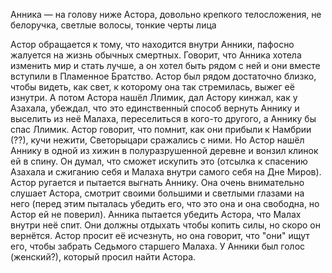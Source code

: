 Анника — на голову ниже Астора, довольно крепкого телосложения, не белоручка, светлые волосы, тонкие черты лица

Астор обращается к тому, что находится внутри Анники, пафосно жалуется на жизнь обычных смертных. Говорит, что Анника хотела изменить мир и стать лучше, а он хотел быть рядом с ней и они вместе вступили в Пламенное Братство. Астор был рядом достаточно близко, чтобы видеть, как свет, к которому она так стремилась, выжег её изнутри. А потом Астора нашёл Ллимик, дал Астору кинжал, как у Азахала, убеждал, что это единственный способ вернуть Аннику и выселить из неё Малаха, переселиться в кого-то другого, а Аннику бы спас Ллимик. Астор говорит, что помнит, как они прибыли к Намбрии (??), кучи нежити, Светорыцари сражались с ними. Но Астор нашёл Аннику в одной из хижин в полуразрушенной деревне и вонзил клинок ей в спину. Он думал, что сможет искупить это (отсылка к спасению Азахала и сжиганию себя и Малаха внутри самого себя на Дне Миров). Астор ругается и пытается выгнать Аннику. 
Она очень внимательно слушает Астора, смотрит своими большими и светлыми глазами на него (перед этим пыталась убедить его, что это она и она свободна, но Астор ей не поверил). Анника пытается убедить Астора, что Малах внутри неё спит. Они должны отдыхать чтобы копить силы, но скоро он вернётся.
Астор просит её исчезнуть, но она говорит, что "они" ищут его, чтобы забрать Седьмого старшего Малаха. У Анники был голос (женский?), который просил найти Астора. 









